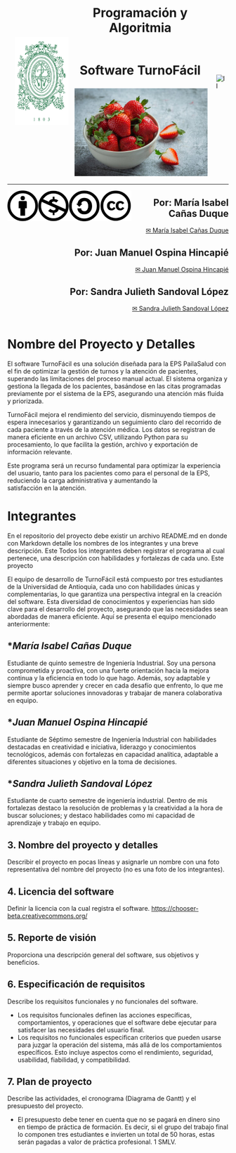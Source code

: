 <div align="center">
<table>
    <thead>
        <tr>
            <td rowspan="3">
                <img alt="UdeA" height="200px" src="https://raw.githubusercontent.com/juliancastillo-udea/2024-1-ProgramacionPosgrados/main/images/Escudo-UdeA.svg" hspace="10px" vspace="0px">
            </td>
            <td align="center">
                <h1><b>Programación y Algoritmia</b></h1>
            </td>
            <td rowspan="3">
                <img alt="II" height="200px" src="https://upload.wikimedia.org/wikipedia/commons/thumb/b/b9/Ingenier%C3%ADa_Industrial_UdeA.png/1026px-Ingenier%C3%ADa_Industrial_UdeA.png" hspace="0px" vspace="0px">
            </td>
        </tr>
        <tr>
            <td align="center">
                <h1><b> Software TurnoFácil </b></h1>
            </td>
        </tr>
        <tr>
            <td>
                <img align="center" alt="Fresas" height="200px" src="https://raw.githubusercontent.com/mariaisabelcd/Trabajo-Final/main/images/fresh-strawberries-bowl-old-dark-background-828x548.jpg" hspace="10px" vspace="0px">
            </td>
        </tr>
    </thead>
</table>

</div>

<hr size=10 noshade color="green">
<p>
<img alt="CC" height="70px" src="https://raw.githubusercontent.com/juliancastillo-udea/2024-1-ProgramacionPosgrados/main/images/by.xlarge.png" align="left" hspace="0px" vspace="0px">
<img alt="Attribution" height="70px" src="https://raw.githubusercontent.com/juliancastillo-udea/2024-1-ProgramacionPosgrados/main/images/nc.xlarge.png" align="left" hspace="0px" vspace="0px">
<img alt="NC" height="70px" src="https://raw.githubusercontent.com/juliancastillo-udea/2024-1-ProgramacionPosgrados/main/images/sa.xlarge.png" align="left" hspace="0px" vspace="0px">
<img alt="SA" height="70px" src="https://raw.githubusercontent.com/juliancastillo-udea/2024-1-ProgramacionPosgrados/main/images/cc-icons.png" align="left" hspace="0px" vspace="0px">
</p>

<div align="right">
<h2> <b> Por: María Isabel Cañas Duque </b> </h2>
<a href="mailto:maria.canasd@udea.edu.co"> ✉ María Isabel Cañas Duque </a>
<h2> <b> Por: Juan Manuel Ospina Hincapié </b> </h2>
<a href="mailto:juan.ospina27@udea.edu.co"> ✉ Juan Manuel Ospina Hincapié </a>
<h2> <b> Por: Sandra Julieth Sandoval López </b> </h2>
<a href="mailto:julieth.sandoval@udea.edu.co"> ✉ Sandra Julieth Sandoval López </a>
</div>

<br>

# **Nombre del Proyecto y Detalles**

El software TurnoFácil es una solución diseñada para la EPS PailaSalud con el fin de optimizar la gestión de turnos y la atención de pacientes, superando las limitaciones del proceso manual actual. El sistema organiza y gestiona la llegada de los pacientes, basándose en las citas programadas previamente por el sistema de la EPS, asegurando una atención más fluida y priorizada.

TurnoFácil mejora el rendimiento del servicio, disminuyendo tiempos de espera innecesarios y garantizando un seguimiento claro del recorrido de cada paciente a través de la atención médica. Los datos se registran de manera eficiente en un archivo CSV, utilizando Python para su procesamiento, lo que facilita la gestión, archivo y exportación de información relevante.

Este programa será un recurso fundamental para optimizar la experiencia del usuario, tanto para los pacientes como para el personal de la EPS, reduciendo la carga administrativa y aumentando la satisfacción en la atención.



# **Integrantes**
En el repositorio del proyecto debe existir un archivo README.md en donde con Markdown detalle los nombres de los integrantes y una breve descripción.
Este Todos los integrantes deben registrar el programa al cual pertenece, una descripción con habilidades y fortalezas de cada uno.
Este proyecto 

El equipo de desarrollo de TurnoFácil está compuesto por tres estudiantes de la Universidad de Antioquia, cada uno con habilidades únicas y complementarias, lo que garantiza una perspectiva integral en la creación del software. Esta diversidad de conocimientos y experiencias han sido clave para el desarrollo del proyecto, asegurando que las necesidades sean abordadas de manera eficiente. Aquí se presenta el equipo mencionado anteriormente:

## **María Isabel Cañas Duque*
Estudiante de quinto semestre de Ingeniería Industrial. Soy una persona comprometida y proactiva, con una fuerte orientación hacia la mejora continua y la eficiencia en todo lo que hago. Además, soy adaptable y siempre busco aprender y crecer en cada desafío que enfrento, lo que me permite aportar soluciones innovadoras y trabajar de manera colaborativa en equipo.

## **Juan Manuel Ospina Hincapié*
Estudiante de Séptimo semestre de Ingeniería Industrial con habilidades destacadas en creatividad e iniciativa, liderazgo y conocimientos tecnológicos, además con fortalezas en capacidad analítica, adaptable a diferentes situaciones y objetivo en la toma de decisiones.

## **Sandra Julieth Sandoval López*
Estudiante de cuarto semestre de ingeniería industrial. Dentro de mis fortalezas destaco la resolución de problemas y la creatividad a la hora de buscar soluciones; y destaco habilidades como mi capacidad de aprendizaje y trabajo en equipo. 

## **3.	Nombre del proyecto y detalles**

Describir el proyecto en pocas líneas y asignarle un nombre con una foto representativa del nombre del proyecto (no es una foto de los integrantes).

## **4.	Licencia del software**

Definir la licencia con la cual registra el software. https://chooser-beta.creativecommons.org/

## **5.	Reporte de visión**

Proporciona una descripción general del software, sus objetivos y beneficios.

## **6.	Especificación de requisitos**

Describe los requisitos funcionales y no funcionales del software.
*   Los requisitos funcionales definen las acciones específicas, comportamientos, y operaciones que el software debe ejecutar para satisfacer las necesidades del usuario final.
*   Los requisitos no funcionales especifican criterios que pueden usarse para juzgar la operación del sistema, más allá de los comportamientos específicos. Esto incluye aspectos como el rendimiento, seguridad, usabilidad, fiabilidad, y compatibilidad.


## **7.	Plan de proyecto**

Describe las actividades, el cronograma (Diagrama de Gantt) y el presupuesto del proyecto.
*   El presupuesto debe tener en cuenta que no se pagará en dinero sino en tiempo de práctica de formación. Es decir, si el grupo del trabajo final lo componen tres estudiantes e invierten un total de 50 horas, estas serán pagadas a valor de práctica profesional. 1 SMLV.



